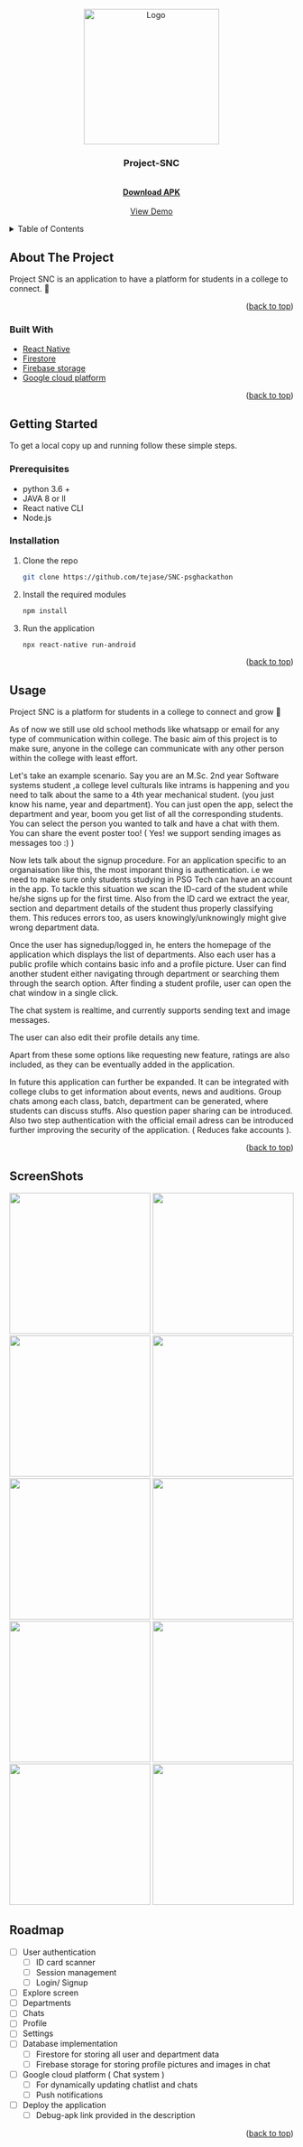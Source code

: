 <div id="top"></div>

<!-- PROJECT LOGO -->
<br />
<div align="center">
  <a href="https://github.com/tejase/SNC-psghackathon">
    <img src="src\components\assets\images\Capture.png" alt="Logo" height="240">
  </a>

<h3 align="center">Project-SNC</h3>

  <p align="center">
    <br />
    <a href="https://drive.google.com/file/d/1iY9qw5--nalj4BO2VlTL9DiP7zEjwarO/view?usp=sharing"><strong>Download APK</strong></a>
    <br />
    <br />
    <a href="https://drive.google.com/file/d/1iY9qw5--nalj4BO2VlTL9DiP7zEjwarO/view?usp=sharing">View Demo</a>
  </p>
</div>

<!-- TABLE OF CONTENTS -->
<details>
  <summary>Table of Contents</summary>
  <ol>
    <li>
      <a href="#about-the-project">About The Project</a>
      <ul>
        <li><a href="#built-with">Built With</a></li>
      </ul>
    </li>
    <li>
      <a href="#getting-started">Getting Started</a>
      <ul>
        <li><a href="#prerequisites">Prerequisites</a></li>
        <li><a href="#installation">Installation</a></li>
      </ul>
    </li>
    <li><a href="#usage">Usage</a></li>
    <li><a href="#roadmap">Roadmap</a></li>
  </ol>
</details>

<!-- ABOUT THE PROJECT -->

## About The Project

Project SNC is an application to have a platform for students in a college to connect. 🚀

<p align="right">(<a href="#top">back to top</a>)</p>

### Built With

- [React Native](https://reactnative.dev/)
- [Firestore](https://firebase.google.com/products/firestore)
- [Firebase storage](https://firebase.google.com/products/storage)
- [Google cloud platform](https://cloud.google.com/gcp/)

<p align="right">(<a href="#top">back to top</a>)</p>

<!-- GETTING STARTED -->

## Getting Started

To get a local copy up and running follow these simple steps.

### Prerequisites

- python 3.6 +
- JAVA 8 or ll
- React native CLI
- Node.js

### Installation

1. Clone the repo
   ```sh
   git clone https://github.com/tejase/SNC-psghackathon
   ```

2. Install the required modules
   ```sh
   npm install
   ```
4. Run the application
   ```sh
   npx react-native run-android
   ```


<p align="right">(<a href="#top">back to top</a>)</p>

<!-- USAGE EXAMPLES -->

## Usage

Project SNC is a platform for students in a college to connect and grow 🚀

As of now we still use old school methods like whatsapp or email for any type of communication within college. The basic aim of this project is to make sure, anyone in the college can communicate with any other person within the college with least effort. 

Let's take an example scenario. Say you are an M.Sc. 2nd year Software systems student ,a college level culturals like intrams is happening and you need to talk about the same to a 4th year mechanical student. (you just know his name, year and department). You can just open the app, select the department and year, boom you get list of all the corresponding students. You can select the person you wanted to talk and have a chat with them. You can share the event poster too! ( Yes! we support sending images as messages too :) )

Now lets talk about the signup procedure. For an application specific to an organaisation like this, the most imporant thing is authentication. i.e we need to make sure only students studying in PSG Tech can have an account in the app. To tackle this situation we scan the ID-card of the student while he/she signs up for the first time. Also from the ID card we extract the year, section and department details of the student thus properly classifying them. This reduces errors too, as users knowingly/unknowingly might give wrong department data. 

Once the user has signedup/logged in, he enters the homepage of the application which displays the list of departments. Also each user has a public profile which contains basic info and a profile picture. User can find another student either navigating through department or searching them through the search option. After finding a student profile, user can open the chat window in a single click.

The chat system is realtime, and currently supports sending text and image messages.

The user can also edit their profile details any time. 

Apart from these some options like requesting new feature, ratings are also included, as they can be eventually added in the application.

In future this application can further be expanded. It can be integrated with college clubs to get information about events, news and auditions. Group chats among each class, batch, department can be generated, where students can discuss stuffs. Also question paper sharing can be introduced. Also two step authentication with the official email adress can be introduced further improving the security of the application. ( Reduces fake accounts ). 


<p align="right">(<a href="#top">back to top</a>)</p>

<!-- Screen shots -->

## ScreenShots

<img src="screenshots/1.jpeg" data-canonical-src="screenshots/1.png" width="250" />
<img src="screenshots/2.jpeg" data-canonical-src="screenshots/2.png" width="250" />
<img src="screenshots/3.jpeg" data-canonical-src="screenshots/3.png" width="250" />
<img src="screenshots/4.jpeg" data-canonical-src="screenshots/4.png" width="250" />
<img src="screenshots/5.jpeg" data-canonical-src="screenshots/5.png" width="250" />
<img src="screenshots/6.jpeg" data-canonical-src="screenshots/6.png" width="250" />
<img src="screenshots/7.jpeg" data-canonical-src="screenshots/7.png" width="250" />
<img src="screenshots/8.jpeg" data-canonical-src="screenshots/8.png" width="250" />
<img src="screenshots/9.jpeg" data-canonical-src="screenshots/9.png" width="250" />
<img src="screenshots/10.jpeg" data-canonical-src="screenshots/10.png" width="250" />

<!-- ROADMAP -->

## Roadmap

- [ ] User authentication
  - [ ] ID card scanner
  - [ ] Session management
  - [ ] Login/ Signup
- [ ] Explore screen
- [ ] Departments
- [ ] Chats 
- [ ] Profile
- [ ] Settings
- [ ] Database implementation
  - [ ] Firestore for storing all user and department data
  - [ ] Firebase storage for storing profile pictures and images in chat
- [ ] Google cloud platform ( Chat system )
  - [ ] For dynamically updating chatlist and chats
  - [ ] Push notifications
- [ ] Deploy the application
  - [ ] Debug-apk link provided in the description

<p align="right">(<a href="#top">back to top</a>)</p>
